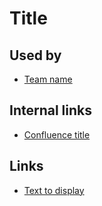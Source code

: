 # Title

## Used by

- [Team name](slack-link/confluence-link)

## Internal links

- [Confluence title](http://confluence-link)

## Links

- [Text to display](http://google.com)
